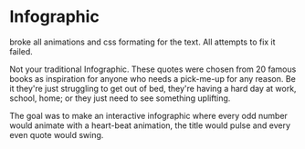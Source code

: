 # Infographic
broke all animations and css formating for the text. All attempts to fix it failed.

Not your traditional Infographic. These quotes were chosen from 20 famous books
as inspiration for anyone who needs a pick-me-up for any reason. Be it they're just struggling to get out of bed,
they're having a hard day at work, school, home; or they just need to see something uplifting. 

The goal was to make an interactive infographic where every odd number would animate with a heart-beat animation, the title would pulse and every even quote would swing. 

